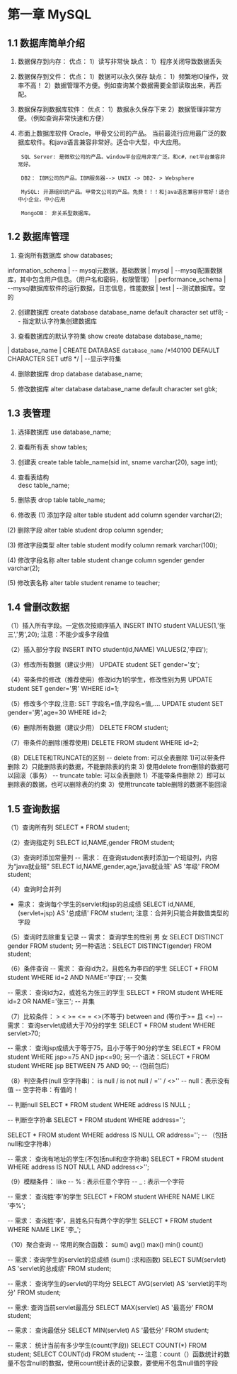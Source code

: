 #  第一章 MySQL
## 1.1 数据库简单介绍
1. 数据保存到内存：
					优点：
						1）读写非常快
					缺点：
						1）程序关闭导致数据丢失
						
2. 数据保存到文件：
					优点：
						1）数据可以永久保存
					缺点：
						1）频繁地IO操作，效率不高！
						2）数据管理不方便。例如查询某个数据需要全部读取出来，再匹配。	
						
3. 数据保存到数据库软件：
					优点：
						1）数据永久保存下来
						2）数据管理非常方便。（例如查询非常快速和方便）	
						
4. 市面上数据库软件
		Oracle，甲骨文公司的产品。 当前最流行应用最广泛的数据库软件。和java语言兼容非常好。适合中大型，中大应用。

		SQL Server: 是微软公司的产品。window平台应用非常广泛。和c#，net平台兼容非常好。

		DB2： IBM公司的产品。IBM服务器--> UNIX -> DB2- > Websphere

		MySQL: 开源组织的产品。甲骨文公司的产品。免费！！！和java语言兼容非常好！适合中小企业，中小应用

		MongoDB： 非关系型数据库。
		
## 1.2 数据库管理
1. 	查询所有数据库
show databases;

 information_schema |     -- mysql元数据，基础数据
| mysql              |    --mysql配置数据库，其中包含用户信息。（用户名和密码，权限管理）
| performance_schema |    --mysql数据库软件的运行数据，日志信息，性能数据
| test               |     --测试数据库。空的

2. 创建数据库
create database database_name default character set utf8; -- 指定默认字符集创建数据库

3. 查看数据库的默认字符集
show create database database_name;

| database_name    | CREATE DATABASE `database_name` /*!40100 DEFAULT CHARACTER SET utf8 */ | --显示字符集

4. 删除数据库
drop database database_name;

5. 修改数据库
alter database database_name default character set gbk;

## 1.3 表管理
1. 选择数据库
use database_name;

2. 查看所有表
show tables;

3. 创建表
create table table_name(sid int, sname varchar(20), sage int);

4. 查看表结构	
desc table_name;

5. 删除表
drop table table_name;

6. 修改表
(1) 添加字段
alter table student add column sgender varchar(2);

(2) 删除字段
alter table student drop column sgender;

(3) 修改字段类型
alter table student modify column remark varchar(100);

(4) 修改字段名称
alter table student change column sgender gender varchar(2);

(5) 修改表名称
alter table student rename to teacher;

## 1.4 曾删改数据
（1）插入所有字段。一定依次按顺序插入
INSERT INTO student VALUES(1,'张三','男',20);
注意：不能少或多字段值

（2）插入部分字段
INSERT INTO student(id,NAME) VALUES(2,'李四');

（3）修改所有数据（建议少用）
UPDATE student SET gender='女';

（4）带条件的修改（推荐使用）修改id为1的学生，修改性别为男
UPDATE student SET gender='男' WHERE id=1; 

（5）修改多个字段,注意: SET 字段名=值,字段名=值,....
UPDATE student SET gender='男',age=30 WHERE id=2;

（6）删除所有数据（建议少用）
DELETE FROM student;

（7）带条件的删除(推荐使用)
DELETE FROM student WHERE id=2;

（8）DELETE和TRUNCATE的区别
-- delete from: 可以全表删除      1)可以带条件删除   2）只能删除表的数据，不能删除表的约束     3) 使用delete from删除的数据可以回滚（事务）
-- truncate table: 可以全表删除   1）不能带条件删除  2）即可以删除表的数据，也可以删除表的约束 3）使用truncate table删除的数据不能回滚

## 1.5 查询数据
（1）查询所有列
SELECT * FROM student;

（2）查询指定列
SELECT id,NAME,gender FROM student;

（3）查询时添加常量列
-- 需求： 在查询student表时添加一个班级列，内容为“java就业班”
SELECT id,NAME,gender,age,'java就业班' AS '年级'  FROM student;

（4）查询时合并列
- 需求： 查询每个学生的servlet和jsp的总成绩
SELECT id,NAME,(servlet+jsp) AS '总成绩' FROM student;
注意：合并列只能合并数值类型的字段

（5）查询时去除重复记录
-- 需求： 查询学生的性别     男 女
SELECT DISTINCT gender FROM student;
另一种语法：SELECT DISTINCT(gender) FROM student;

（6）条件查询
-- 需求： 查询id为2，且姓名为李四的学生
SELECT * FROM student WHERE id=2 AND NAME='李四'; -- 交集

-- 需求： 查询id为2，或姓名为张三的学生
SELECT * FROM student WHERE id=2 OR NAME='张三'; -- 并集

（7）比较条件： >   <   >=  <=  =  <>(不等于)     between and (等价于>= 且 <=)
-- 需求： 查询servlet成绩大于70分的学生
SELECT * FROM student WHERE servlet>70;

-- 需求： 查询jsp成绩大于等于75，且小于等于90分的学生
SELECT * FROM student WHERE jsp>=75 AND jsp<=90;
另一个语法：SELECT * FROM student WHERE jsp BETWEEN 75 AND 90; -- (包前包后)

（8）判空条件(null 空字符串)：  is null / is not null / =\'\'  /  <>\'\'
-- null：表示没有值
-- 空字符串：有值的！

-- 判断null
SELECT * FROM student WHERE address IS NULL ;

-- 判断空字符串
SELECT * FROM student WHERE address=\'\';

SELECT * FROM student WHERE address IS NULL OR address=''; -- （包括null和空字符串）

-- 需求： 查询有地址的学生(不包括null和空字符串)
SELECT * FROM student WHERE address IS NOT NULL AND address<>\'\';

（9）模糊条件： like
-- % : 表示任意个字符
-- _ : 表示一个字符

-- 需求： 查询姓‘李’的学生
SELECT * FROM student WHERE NAME LIKE '李%';

-- 需求： 查询姓‘李’，且姓名只有两个字的学生
SELECT * FROM student WHERE NAME LIKE '李_';

（10）聚合查询
 -- 常用的聚合函数： sum()  avg()  max()  min()  count()
 
 -- 需求：查询学生的servlet的总成绩 (sum() :求和函数)
 SELECT SUM(servlet) AS 'servlet的总成绩' FROM student;
 
 -- 需求： 查询学生的servlet的平均分
 SELECT AVG(servlet) AS 'servlet的平均分' FROM student;
 
 -- 需求: 查询当前servlet最高分
 SELECT MAX(servlet) AS '最高分' FROM student;
 
 -- 需求： 查询最低分
 SELECT MIN(servlet) AS '最低分' FROM student;
 
 -- 需求： 统计当前有多少学生(count(字段))
 SELECT COUNT(*) FROM student;
 SELECT COUNT(id) FROM student;
 -- 注意：count（）函数统计的数量不包含null的数据，使用count统计表的记录数，要使用不包含null值的字段







										